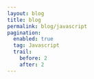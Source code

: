 ```yaml
---
layout: blog
title: blog
permalink: blog/javascript
pagination:
  enabled: true
  tag: Javascript
  trail:
    before: 2
    after: 2
---
```

